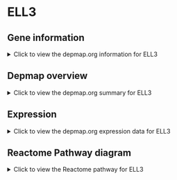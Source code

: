 <h1>ELL3</h1>

<h2>Gene information</h2>
<details>
  <summary>Click to view the depmap.org information for ELL3</summary>
  <p><a href="https://depmap.org/portal/gene/ELL3?tab=about" target="_BLANK">Open page in a new tab...</a></p>
  <iframe src="https://depmap.org/portal/gene/ELL3?tab=about" style="border:none;width:100%;height:800px"></iframe>
</details>

<h2>Depmap overview</h2>
<details>
  <summary>Click to view the depmap.org summary for ELL3</summary>
  <p><a href="https://depmap.org/portal/gene/ELL3?tab=overview" target="_BLANK">Open page in a new tab...</a></p>
  <iframe src="https://depmap.org/portal/gene/ELL3?tab=overview" style="border:none;width:100%;height:800px"></iframe>
</details>

<h2>Expression</h2>
<details>
  <summary>Click to view the depmap.org expression data for ELL3</summary>
  <p><a href="https://depmap.org/portal/gene/ELL3?tab=characterization" target="_BLANK">Open page in a new tab...</a></p>
  <iframe src="https://depmap.org/portal/gene/ELL3?tab=characterization" style="border:none;width:100%;height:800px"></iframe>
</details>



<h2>Reactome Pathway diagram</h2>
<details>
  <summary>Click to view the Reactome pathway for ELL3</summary>
  <p><a href="https://reactome.org/PathwayBrowser/#/R-HSA-6807505" target="_BLANK">Open page in a new tab...</a></p>
  <p>RNA polymerase II transcribes snRNA genes</p>
<iframe src="https://reactome.org/PathwayBrowser/#/R-HSA-6807505" style="border:none;width:100%;height:800px"></iframe>
</details>



